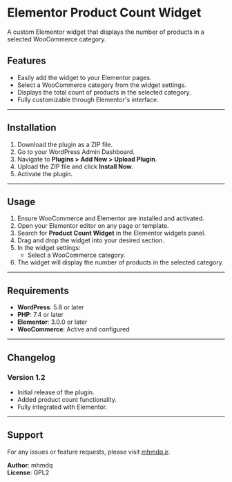 # Elementor Product Count Widget

A custom Elementor widget that displays the number of products in a selected WooCommerce category.

## Features

- Easily add the widget to your Elementor pages.
- Select a WooCommerce category from the widget settings.
- Displays the total count of products in the selected category.
- Fully customizable through Elementor's interface.

---

## Installation

1. Download the plugin as a ZIP file.
2. Go to your WordPress Admin Dashboard.
3. Navigate to **Plugins > Add New > Upload Plugin**.
4. Upload the ZIP file and click **Install Now**.
5. Activate the plugin.

---

## Usage

1. Ensure WooCommerce and Elementor are installed and activated.
2. Open your Elementor editor on any page or template.
3. Search for **Product Count Widget** in the Elementor widgets panel.
4. Drag and drop the widget into your desired section.
5. In the widget settings:
   - Select a WooCommerce category.
6. The widget will display the number of products in the selected category.

---

## Requirements

- **WordPress**: 5.8 or later
- **PHP**: 7.4 or later
- **Elementor**: 3.0.0 or later
- **WooCommerce**: Active and configured

---

## Changelog

### Version 1.2
- Initial release of the plugin.
- Added product count functionality.
- Fully integrated with Elementor.

---

## Support

For any issues or feature requests, please visit [mhmdq.ir](https://mhmdq.ir).

**Author**: mhmdq  
**License**: GPL2
